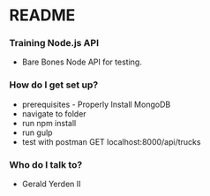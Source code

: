 # README #

### Training Node.js API ###

* Bare Bones Node API for testing.

### How do I get set up? ###

* prerequisites - Properly Install MongoDB
* navigate to folder
* run npm install
* run gulp
* test with postman GET localhost:8000/api/trucks


### Who do I talk to? ###

* Gerald Yerden II
